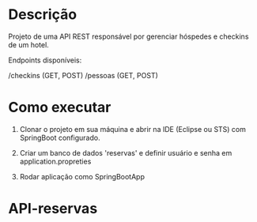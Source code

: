 # Descrição

Projeto de uma API REST responsável por gerenciar hóspedes e checkins de um hotel.

Endpoints disponíveis:

/checkins (GET, POST)
/pessoas (GET, POST)

# Como executar

1) Clonar o projeto em sua máquina e abrir na IDE (Eclipse ou STS) com SpringBoot configurado.

2) Criar um banco de dados 'reservas' e definir usuário e senha em application.propreties

3) Rodar aplicação como SpringBootApp

# API-reservas

